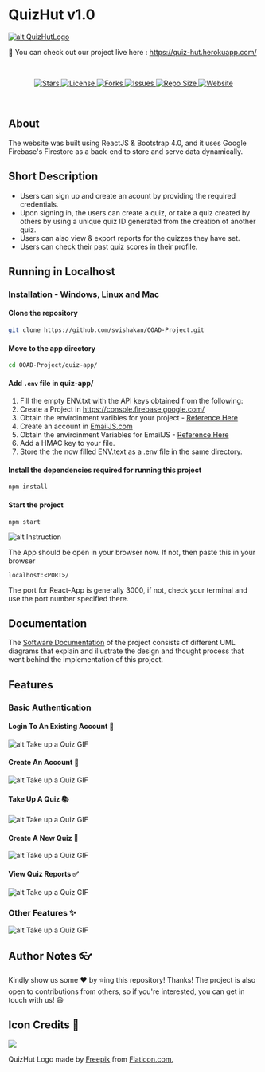 # QuizHut v1.0
[![alt QuizHutLogo](./images/logo.png)](https://quiz-hut.herokuapp.com/)

🔗 You can check out our project live here : https://quiz-hut.herokuapp.com/

<br>

<p align='center'>
  
<a href="https://github.com/svishakan/OOAD-Project/stargazers">
    <img src="https://img.shields.io/github/stars/svishakan/OOAD-Project" alt="Stars" >
</a>

<a href="https://github.com/svishakan/OOAD-Project/blob/main/LICENSE">
    <img src="https://img.shields.io/github/license/svishakan/OOAD-Project" alt="License" >
</a>

<a href="https://github.com/svishakan/OOAD-Project/">
    <img src="https://img.shields.io/github/forks/svishakan/OOAD-Project" alt="Forks" >
</a>

<a href="https://github.com/svishakan/OOAD-Project/issues">
    <img src="https://img.shields.io/github/issues/svishakan/OOAD-Project" alt="Issues" >
</a>

<a href="https://github.com/svishakan/OOAD-Project/">
    <img src="https://img.shields.io/github/repo-size/svishakan/OOAD-Project" alt="Repo Size" >
</a>

<a href="https://quiz-hut.herokuapp.com/">
    <img src="https://img.shields.io/website?down_message=OFFLINE&up_message=ONLINE&url=https%3A%2F%2Fquiz-hut.herokuapp.com%2F" alt="Website" >
</a>

</p>

<br>

## About

The website was built using ReactJS & Bootstrap 4.0, and it uses Google Firebase's Firestore as a back-end to store and serve data dynamically.

## Short Description
- Users can sign up and create an acount by providing the required credentials.
- Upon signing in, the users can create a quiz, or take a quiz created by others by using a unique quiz ID generated from the creation of another quiz.
- Users can also view & export reports for the quizzes they have set.
- Users can check their past quiz scores in their profile.

## Running in Localhost
### Installation - Windows, Linux and Mac
#### Clone the repository
```bash
git clone https://github.com/svishakan/OOAD-Project.git
```
#### Move to the app directory
```bash
cd OOAD-Project/quiz-app/
```
#### Add ```.env``` file in quiz-app/
1. Fill the empty ENV.txt with the API keys obtained from the following:
1. Create a Project in https://console.firebase.google.com/
1. Obtain the enviroinment varibles for your project - [Reference Here](https://youtu.be/3ZEz-iposj8)
1. Create an account in [EmailJS.com](https://dashboard.emailjs.com/sign-in) 
1. Obtain the enviroinment Variables for EmailJS  - [Reference Here](https://youtu.be/NgWGllOjkbs)
1. Add a HMAC key to your file.
1. Store the the now filled ENV.text as a .env file in the same directory.

#### Install the dependencies required for running this project
```zsh
npm install
```
#### Start the project
```
npm start
```

![alt Instruction](./images/Instruction.gif)

The App should be open in your browser now. If not, then paste this in your browser
```
localhost:<PORT>/
``` 

The port for React-App is generally 3000, if not, check your terminal and use the port number specified there.

## Documentation
The [Software Documentation](./Documentation/) of the project consists of different UML diagrams that explain and illustrate the design and thought process that went behind the implementation of this project.

## Features

### Basic Authentication 

#### Login To An Existing Account 🔑

![alt Take up a Quiz GIF](./images/Login.gif)

#### Create An Account 🔐

![alt Take up a Quiz GIF](./images/Registration.gif)

#### Take Up A Quiz 📚

![alt Take up a Quiz GIF](./images/TakeQuiz.gif)


#### Create A New Quiz 📝


![alt Take up a Quiz GIF](./images/CreateQuiz.gif)


#### View Quiz Reports ✅

![alt Take up a Quiz GIF](./images/ViewReports.gif)


### Other Features ✨

![alt Take up a Quiz GIF](./images/OtherFeatures.gif)

## Author Notes 👓

Kindly show us some ❤️ by ⭐ing this repository! Thanks! 
The project is also open to contributions from others, so if you're interested, 
you can get in touch with us! 😃


## Icon Credits 📎

<div>
<img src="./quiz-app/public/logo30.png">
</div>

QuizHut Logo made by [Freepik](https://www.flaticon.com/authors/freepik) from [Flaticon.com.](https://www.flaticon.com/)

